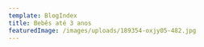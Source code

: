 ```yaml
---
template: BlogIndex
title: Bebês até 3 anos
featuredImage: /images/uploads/189354-oxjy05-482.jpg
---
```


